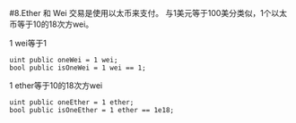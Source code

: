 #8.Ether 和 Wei
交易是使用以太币来支付。
与1美元等于100美分类似，1个以太币等于10的18次方wei。

1 wei等于1
```solidity
uint public oneWei = 1 wei;
bool public isOneWei = 1 wei == 1;
```
1 ether等于10的18次方wei
```solidity
uint public oneEther = 1 ether;
bool public isOneEther = 1 ether == 1e18;
```
